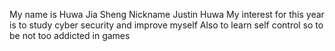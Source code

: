 My name is Huwa Jia Sheng
Nickname Justin Huwa
My interest for this year is to study cyber security and improve myself
Also to learn self control so to be not too addicted in games
